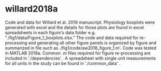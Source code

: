 # willard2018a
Code and data for Willard et al. 2019 manuscript.
Physiology boxplots were generated with excel and the details for those plots are found in excel spreadsheets in each figure's data folder e.g. "./fig1/data/Figure_1_boxplots.xlsx."
The code and data required for re-processing and generating all other figure panels is organized by figure and summarized in file such as ./fig1/code/aw2018_figure_1.m'. Code was tested in MATLAB 2018a.
Common .m files required for figure re-processing are included in './dependencies' .
A spreadsheet with single unit measurements for all units in the study can be found in './common_data' .

